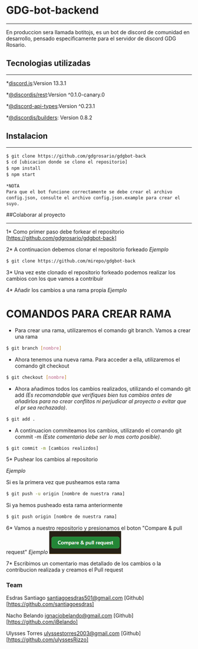 # GDG-bot-backend
***
En produccion sera llamada botitojs, es un bot de discord de comunidad en desarrollo, pensado especificamente para el servidor de discord GDG Rosario.

## Tecnologias utilizadas
***
*[discord.js](https://www.npmjs.com/package/discord.js):Version 13.3.1

*[@discordjs/rest]():Version ^0.1.0-canary.0

*[@discord-api-types]():Version ^0.23.1

*[@discordjs/builders](): Version 0.8.2

## Instalacion
***
```bash
$ git clone https://github.com/gdgrosario/gdgbot-back
$ cd [ubicacion donde se clono el repositorio]
$ npm install
$ npm start
```
```
*NOTA 
Para que el bot funcione correctamente se debe crear el archivo config.json, consulte el archivo config.json.example para crear el suyo.
```
##Colaborar al proyecto
***
1* Como primer paso debe forkear el repositorio [https://github.com/gdgrosario/gdgbot-back]

2* A continuacion debemos clonar el repositorio forkeado 
*Ejemplo*  
```bash
$ git clone https://github.com/mirepo/gdgbot-back
```

3* Una vez este clonado el repositorio forkeado podemos realizar los cambios con los que vamos a contribuir

4* Añadir los cambios a una rama propia
*Ejemplo*
# COMANDOS PARA CREAR RAMA

- Para crear una rama, utilizaremos el comando git branch. Vamos a crear una rama

```bash
$ git branch [nombre]
```
- Ahora tenemos una nueva rama. Para acceder a ella, utilizaremos el comando git checkout

```bash
$ git checkout [nombre]
```
- Ahora añadimos todos los cambios realizados, utilizando el comando git add *(Es recomandable que verifiques bien tus cambios antes de añadirlos para no crear conflitos ni perjudicar al proyecto o evitar que el pr sea rechazado)*.

```bash
$ git add .
```
- A continuacion commiteamos los cambios, utilizando el comando git commit -m *(Este comentario debe ser lo mas corto posible)*.

```bash
$ git commit -m [cambios realizdos]
```
5* Pushear los cambios al repositorio

*Ejemplo*

Si es la primera vez que pusheamos esta rama
```bash
$ git push -u origin [nombre de nuestra rama] 
```
Si ya hemos pusheado esta rama anteriormente
```bash
$ git push origin [nombre de nuestra rama]
```
6* Vamos a nuestro repositorio y presionamos el boton "Compare & pull request"
*Ejemplo*
<img src="src/utils/readme.images/compare.png" />

7* Escribimos un comentario mas detallado de los cambios o la contribucion realizada y creamos el Pull request


### Team

Esdras Santiago <santiagoesdras501@gmail.com> [Github] [https://github.com/santiagoesdras]

Nacho Belando <ignaciobelando@gmail.com>   [Github] [https://github.com/iBelando]

Ulysses Torres <ulyssestorres2003@gmail.com>   [Github] [https://github.com/ulyssesRizzo]
